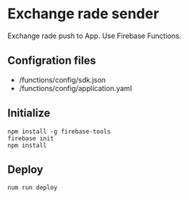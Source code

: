 # Exchange rade sender

Exchange rade push to App.
Use Firebase Functions.

## Configration files
* /functions/config/sdk.json
* /functions/config/application.yaml

## Initialize
```
npm install -g firebase-tools
firebase init
npm install
```

## Deploy
```
num run deploy
```
